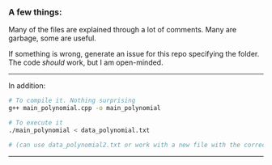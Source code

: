 ### A few things:

Many of the files are explained through a lot of comments. Many are garbage, some are useful.

If something is wrong, generate an issue for this repo specifying the folder. The code *should* work, but I am open-minded. 

---

In addition:

```bash
# To compile it. Nothing surprising
g++ main_polynomial.cpp -o main_polynomial

# To execute it
./main_polynomial < data_polynomial.txt

# (can use data_polynomial2.txt or work with a new file with the correct format)
```

---